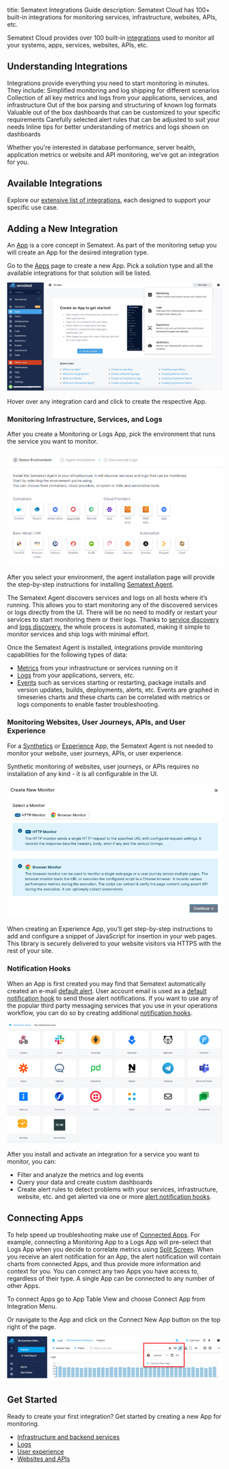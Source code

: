 title: Sematext Integrations Guide
description: Sematext Cloud has 100+ built-in integrations for monitoring services, infrastructure, websites, APIs, etc.

Sematext Cloud provides over 100 built-in [integrations](https://sematext.com/integrations) used to monitor all your systems, apps, services, websites, APIs, etc.

## Understanding Integrations

Integrations provide everything you need to start monitoring in minutes. They include:
Simplified monitoring and log shipping for different scenarios
Collection of all key metrics and logs from your applications, services, and infrastructure
Out of the box parsing and structuring of known log formats
Valuable out of the box dashboards that can be customized to your specific requirements
Carefully selected alert rules that can be adjusted to suit your needs
Inline tips for better understanding of metrics and logs shown on dashboards

Whether you're interested in database performance, server health, application metrics or website and API monitoring, we've got an integration for you.

## Available Integrations
Explore our [extensive list of integrations](https://sematext.com/docs/integration/), each designed to support your specific use case.

## Adding a New Integration

An [App](app-guide) is a core concept in Sematext.  As part of the monitoring setup you will create an App for the desired integration type.

Go to the [Apps](https://apps.sematext.com/ui/integrations/apps) page to create a new App. Pick a solution type and all the available integrations for that solution will be listed. 

![Sematext Cloud - Add New App](../images/guide/integrations/add-new-solution.jpg)

Hover over any integration card and click to create the respective App.

### Monitoring Infrastructure, Services, and Logs
After you create a Monitoring or Logs App, pick the environment that runs the service you want to monitor.

![Sematext Cloud - Select Environment](../images/guide/integrations/environments.png)

After you select your environment, the agent installation page will provide the step-by-step instructions for installing [Sematext Agent](../agents/sematext-agent/).

The Sematext Agent discovers services and logs on all hosts where it’s running. This allows you to start monitoring any of the discovered services or logs directly from the UI.  There will be no need to modify or restart your services to start monitoring them or their logs. Thanks to [service discovery](../monitoring/autodiscovery/) and [logs discovery](../logs/discovery/intro/), the whole process is automated, making it simple to monitor services and ship logs with minimal effort.

Once the Sematext Agent is installed, integrations provide monitoring capabilities for the following types of data:

- [Metrics](../monitoring) from your infrastructure or services running on it
- [Logs](../logs) from your applications, servers, etc.
- [Events](../events) such as services starting or restarting, package installs and version updates, builds, deployments, alerts, etc. Events are graphed in timeseries charts and these charts can be correlated with metrics or logs components to enable faster troubleshooting.

### Monitoring Websites, User Journeys, APIs, and User Experience

For a [Synthetics](../synthetics) or [Experience](../experience) App, the Sematext Agent is not needed to monitor your website, user journeys, APIs, or user experience. 

Synthetic monitoring of websites, user journeys, or APIs requires no installation of any kind - it is all configurable in the UI.

![Sematext Cloud - Create New Monitor](../images/guide/integrations/synthetics-monitor.png)

When creating an Experience App, you’ll get step-by-step instructions to add and configure a snippet of JavaScript for insertion in your web pages. This library is securely delivered to your website visitors via HTTPS with the rest of your site.

### Notification Hooks

When an App is first created you may find that Sematext automatically created an e-mail [default alert](../alerts/default-alerts/). User account email is used as a [default notification hook](https://sematext.com/docs/alerts/account-default-hooks/) to send those alert notifications. If you want to use any of the popular third party messaging services that you use in your operations workflow, you can do so by creating additional [notification hooks](https://sematext.com/docs/integration/#alerts-notifications).

![Sematext Cloud - Notification Hooks](../images/guide/integrations/notification-hooks.png)

After you install and activate an integration for a service you want to monitor, you can:

- Filter and analyze the metrics and log events
- Query your data and create custom dashboards
- Create alert rules to detect problems with your services, infrastructure, website, etc. and get alerted via one or more [alert notification hooks](../alerts/alert-notifications).

## Connecting Apps

To help speed up troubleshooting make use of [Connected Apps](connected-apps). For example, connecting a Monitoring App to a Logs App will pre-select that Logs App when you decide to correlate metrics using [Split Screen](https://sematext.com/docs/guide/split-screen/). When you receive an alert notification for an App, the alert notification will contain charts from connected Apps, and thus provide more information and context for you. You can connect any two Apps you have access to, regardless of their type. A single App can be connected to any number of other Apps. 

To connect Apps go to App Table View and choose Connect App from Integration Menu. 

Or navigate to the App and click on the Connect New App button on the top right of the page.

![Sematext Cloud - Connect Apps](../images/guide/integrations/connect-apps-from-logs-app.png)

## Get Started
Ready to create your first integration? Get started by creating a new App for monitoring.

- [Infrastructure and backend services](https://sematext.com/docs/monitoring/quick-start/)
- [Logs](https://sematext.com/docs/logs/quick-start/)
- [User experience](https://sematext.com/docs/experience/getting-started/)
- [Websites and APIs](https://sematext.com/docs/synthetics/getting-started)

